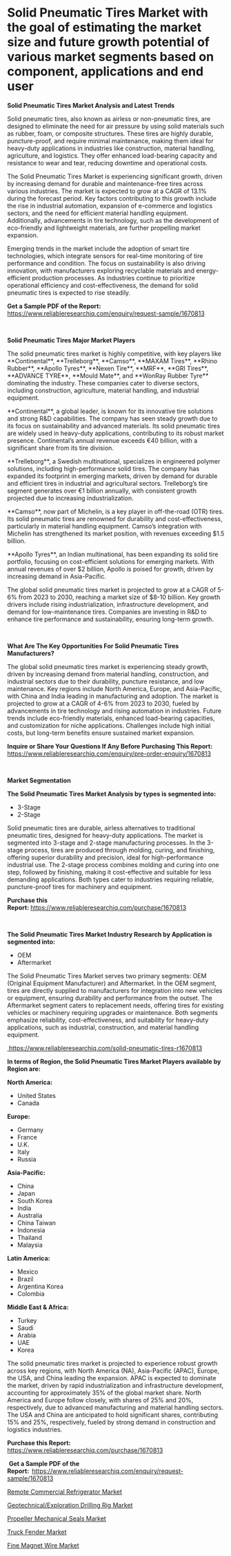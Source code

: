 <p><h1>Solid Pneumatic Tires Market with the goal of estimating the market size and future growth potential of various market segments based on component, applications and end user</h1></p><p><strong>Solid Pneumatic Tires Market Analysis and Latest Trends</strong></p>
<p><p>Solid pneumatic tires, also known as airless or non-pneumatic tires, are designed to eliminate the need for air pressure by using solid materials such as rubber, foam, or composite structures. These tires are highly durable, puncture-proof, and require minimal maintenance, making them ideal for heavy-duty applications in industries like construction, material handling, agriculture, and logistics. They offer enhanced load-bearing capacity and resistance to wear and tear, reducing downtime and operational costs.</p><p>The Solid Pneumatic Tires Market is experiencing significant growth, driven by increasing demand for durable and maintenance-free tires across various industries. The market is expected to grow at a CAGR of 13.1% during the forecast period. Key factors contributing to this growth include the rise in industrial automation, expansion of e-commerce and logistics sectors, and the need for efficient material handling equipment. Additionally, advancements in tire technology, such as the development of eco-friendly and lightweight materials, are further propelling market expansion.</p><p>Emerging trends in the market include the adoption of smart tire technologies, which integrate sensors for real-time monitoring of tire performance and condition. The focus on sustainability is also driving innovation, with manufacturers exploring recyclable materials and energy-efficient production processes. As industries continue to prioritize operational efficiency and cost-effectiveness, the demand for solid pneumatic tires is expected to rise steadily.</p></p>
<p><strong>Get a Sample PDF of the Report:&nbsp;</strong> <a href="https://www.reliableresearchiq.com/enquiry/request-sample/1670813?utm_campaign=1876&utm_medium=2&utm_source=Github&utm_content=ia&utm_term=21012025&utm_id=solid-pneumatic-tires">https://www.reliableresearchiq.com/enquiry/request-sample/1670813</a></p>
<p>&nbsp;</p>
<p><strong>Solid Pneumatic Tires Major Market Players</strong></p>
<p><p>The solid pneumatic tires market is highly competitive, with key players like **Continental**, **Trelleborg**, **Camso**, **MAXAM Tires**, **Rhino Rubber**, **Apollo Tyres**, **Nexen Tire**, **MRF**, **GRI Tires**, **ADVANCE TYRE**, **Mould Mate**, and **WonRay Rubber Tyre** dominating the industry. These companies cater to diverse sectors, including construction, agriculture, material handling, and industrial equipment.</p><p>**Continental**, a global leader, is known for its innovative tire solutions and strong R&D capabilities. The company has seen steady growth due to its focus on sustainability and advanced materials. Its solid pneumatic tires are widely used in heavy-duty applications, contributing to its robust market presence. Continental’s annual revenue exceeds €40 billion, with a significant share from its tire division.</p><p>**Trelleborg**, a Swedish multinational, specializes in engineered polymer solutions, including high-performance solid tires. The company has expanded its footprint in emerging markets, driven by demand for durable and efficient tires in industrial and agricultural sectors. Trelleborg’s tire segment generates over €1 billion annually, with consistent growth projected due to increasing industrialization.</p><p>**Camso**, now part of Michelin, is a key player in off-the-road (OTR) tires. Its solid pneumatic tires are renowned for durability and cost-effectiveness, particularly in material handling equipment. Camso’s integration with Michelin has strengthened its market position, with revenues exceeding $1.5 billion.</p><p>**Apollo Tyres**, an Indian multinational, has been expanding its solid tire portfolio, focusing on cost-efficient solutions for emerging markets. With annual revenues of over $2 billion, Apollo is poised for growth, driven by increasing demand in Asia-Pacific.</p><p>The global solid pneumatic tires market is projected to grow at a CAGR of 5-6% from 2023 to 2030, reaching a market size of $8-10 billion. Key growth drivers include rising industrialization, infrastructure development, and demand for low-maintenance tires. Companies are investing in R&D to enhance tire performance and sustainability, ensuring long-term growth.</p></p>
<p>&nbsp;</p>
<p><strong>What Are The Key Opportunities For Solid Pneumatic Tires Manufacturers?</strong></p>
<p><p>The global solid pneumatic tires market is experiencing steady growth, driven by increasing demand from material handling, construction, and industrial sectors due to their durability, puncture resistance, and low maintenance. Key regions include North America, Europe, and Asia-Pacific, with China and India leading in manufacturing and adoption. The market is projected to grow at a CAGR of 4-6% from 2023 to 2030, fueled by advancements in tire technology and rising automation in industries. Future trends include eco-friendly materials, enhanced load-bearing capacities, and customization for niche applications. Challenges include high initial costs, but long-term benefits ensure sustained market expansion.</p></p>
<p><strong>Inquire or Share Your Questions If Any Before Purchasing This Report:</strong> <a href="https://www.reliableresearchiq.com/enquiry/pre-order-enquiry/1670813?utm_campaign=1876&utm_medium=2&utm_source=Github&utm_content=ia&utm_term=21012025&utm_id=solid-pneumatic-tires">https://www.reliableresearchiq.com/enquiry/pre-order-enquiry/1670813</a></p>
<p>&nbsp;</p>
<p><strong>Market Segmentation</strong></p>
<p><strong>The Solid Pneumatic Tires Market Analysis by types is segmented into:</strong></p>
<p><ul><li>3-Stage</li><li>2-Stage</li></ul></p>
<p><p>Solid pneumatic tires are durable, airless alternatives to traditional pneumatic tires, designed for heavy-duty applications. The market is segmented into 3-stage and 2-stage manufacturing processes. In the 3-stage process, tires are produced through molding, curing, and finishing, offering superior durability and precision, ideal for high-performance industrial use. The 2-stage process combines molding and curing into one step, followed by finishing, making it cost-effective and suitable for less demanding applications. Both types cater to industries requiring reliable, puncture-proof tires for machinery and equipment.</p></p>
<p><strong>Purchase this Report:&nbsp;</strong><a href="https://www.reliableresearchiq.com/purchase/1670813?utm_campaign=1876&utm_medium=2&utm_source=Github&utm_content=ia&utm_term=21012025&utm_id=solid-pneumatic-tires">https://www.reliableresearchiq.com/purchase/1670813</a></p>
<p>&nbsp;</p>
<p><strong>The Solid Pneumatic Tires Market Industry Research by Application is segmented into:</strong></p>
<p><ul><li>OEM</li><li>Aftermarket</li></ul></p>
<p><p>The Solid Pneumatic Tires Market serves two primary segments: OEM (Original Equipment Manufacturer) and Aftermarket. In the OEM segment, tires are directly supplied to manufacturers for integration into new vehicles or equipment, ensuring durability and performance from the outset. The Aftermarket segment caters to replacement needs, offering tires for existing vehicles or machinery requiring upgrades or maintenance. Both segments emphasize reliability, cost-effectiveness, and suitability for heavy-duty applications, such as industrial, construction, and material handling equipment.</p></p>
<p><a href="https://www.reliableresearchiq.com/solid-pneumatic-tires-r1670813?utm_campaign=1876&utm_medium=2&utm_source=Github&utm_content=ia&utm_term=21012025&utm_id=solid-pneumatic-tires">&nbsp;https://www.reliableresearchiq.com/solid-pneumatic-tires-r1670813</a></p>
<p><strong>In terms of Region, the Solid Pneumatic Tires Market Players available by Region are:</strong></p>
<p>
    <p> <strong> North America: </strong>
        <ul>
            <li>United States</li>
            <li>Canada</li>
        </ul>
        </p> 
    <p> <strong> Europe: </strong>
        <ul>
            <li>Germany</li>
            <li>France</li>
            <li>U.K.</li>
            <li>Italy</li>
            <li>Russia</li>
        </ul>
        </p> 
    <p> <strong> Asia-Pacific: </strong>
        <ul>
            <li>China</li>
            <li>Japan</li>
            <li>South Korea</li>
            <li>India</li>
            <li>Australia</li>
            <li>China Taiwan</li>
            <li>Indonesia</li>
            <li>Thailand</li>
            <li>Malaysia</li>
        </ul>
        </p> 
    <p> <strong> Latin America: </strong>
        <ul>
            <li>Mexico</li>
            <li>Brazil</li>
            <li>Argentina Korea</li>
            <li>Colombia</li>
        </ul>
        </p> 
    <p> <strong> Middle East & Africa: </strong>
        <ul>
            <li>Turkey</li>
            <li>Saudi</li>
            <li>Arabia</li>
            <li>UAE</li>
            <li>Korea</li>
        </ul>
    </p>
    </p>
<p><p>The solid pneumatic tires market is projected to experience robust growth across key regions, with North America (NA), Asia-Pacific (APAC), Europe, the USA, and China leading the expansion. APAC is expected to dominate the market, driven by rapid industrialization and infrastructure development, accounting for approximately 35% of the global market share. North America and Europe follow closely, with shares of 25% and 20%, respectively, due to advanced manufacturing and material handling sectors. The USA and China are anticipated to hold significant shares, contributing 15% and 25%, respectively, fueled by strong demand in construction and logistics industries.</p></p>
<p><strong>Purchase this Report: </strong><a href="https://www.reliableresearchiq.com/purchase/1670813?utm_campaign=1876&utm_medium=2&utm_source=Github&utm_content=ia&utm_term=21012025&utm_id=solid-pneumatic-tires">https://www.reliableresearchiq.com/purchase/1670813</a></p>
<p>&nbsp;<strong>Get a Sample PDF of the Report:&nbsp;&nbsp;</strong><a href="https://www.reliableresearchiq.com/enquiry/request-sample/1670813?utm_campaign=1876&utm_medium=2&utm_source=Github&utm_content=ia&utm_term=21012025&utm_id=solid-pneumatic-tires">https://www.reliableresearchiq.com/enquiry/request-sample/1670813</a></p>
<p><strong></strong></p>
<p><p><a href="https://www.linkedin.com/pulse/in-depth-analysis-remote-commercial-refrigerator-market-2gapc?utm_campaign=1876&utm_medium=2&utm_source=Github&utm_content=ia&utm_term=21012025&utm_id=solid-pneumatic-tires">Remote Commercial Refrigerator Market</a></p><p><a href="https://www.linkedin.com/pulse/geotechnicalexploration-drilling-rig-market-trends-analysis-xz4ye?utm_campaign=1876&utm_medium=2&utm_source=Github&utm_content=ia&utm_term=21012025&utm_id=solid-pneumatic-tires">Geotechnical/Exploration Drilling Rig Market</a></p><p><a href="https://www.linkedin.com/pulse/propeller-mechanical-seals-market-growth-analysis-predicts-loike?utm_campaign=1876&utm_medium=2&utm_source=Github&utm_content=ia&utm_term=21012025&utm_id=solid-pneumatic-tires">Propeller Mechanical Seals Market</a></p><p><a href="https://github.com/mezokathleen834/Market-Research-Report-List-1/blob/main/truck-fender-market.md?utm_campaign=1876&utm_medium=2&utm_source=Github&utm_content=ia&utm_term=21012025&utm_id=solid-pneumatic-tires">Truck Fender Market</a></p><p><a href="https://www.linkedin.com/pulse/fine-magnet-wire-market-maturity-analysis-regional-disparities-cjwhe?utm_campaign=1876&utm_medium=2&utm_source=Github&utm_content=ia&utm_term=21012025&utm_id=solid-pneumatic-tires">Fine Magnet Wire Market</a></p></p>